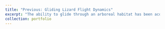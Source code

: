 ```yaml
---
title: "Previous: Gliding Lizard Flight Dynamics"
excerpt: "The ability to glide through an arboreal habitat has been acquired by several mammals, amphibians, snakes, lizards, and even invertebrates. Lizards of the genus Draco possess specialized morphological structures for gliding, including a patagium, throat lappets, and modified hindlimbs. Despite being among the most specialized reptilian gliders, it is currently unknown how Draco is able to maneuver effectively during flight. Here, we present a new computational method for characterizing the role of tail control on Draco glide distance and stability. We first modeled Draco flight dynamics as a function of gravitational, lift, and drag forces. Lift and drag estimates were derived from wind tunnel experiments of 3D printed models based on photos of Draco during gliding. Initial modeling leveraged the known mass and planar surface area of the Draco to estimate lift and drag coefficients. We developed a simplified, 3D simulation for Draco gliding, calculating longitudinal and lateral position and a pitch angle of the lizard with respect to a cartesian coordinate frame. We used PID control to model the lizards' tail adjustment to maintain an angle of attack. Our model suggests an active tail improves both glide distance and stability in Draco. These results provide insight toward the biomechanics of Draco; however, future in vivo studies are needed to provide a complete picture for gliding mechanics of this genus. Our approach enables the replication and modification of existing gliders to better understand their performance and mechanics. This can be applied to extinct species, but also as a way of exploring the biomimetic potential of different morphological features. See [the paper](https://academic.oup.com/icb/article/61/2/579/6278350). <br/><img src='/images/draco_dynamics.png'>"
collection: portfolio
---
```



